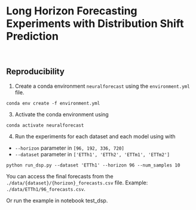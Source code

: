 # Long Horizon Forecasting Experiments with Distribution Shift Prediction

<br>

## Reproducibility

1. Create a conda environment `neuralforecast` using the `environment.yml` file.

```shell
conda env create -f environment.yml
```

3. Activate the conda environment using

```shell
conda activate neuralforecast
```

4. Run the experiments for each dataset and each model using with

- `--horizon` parameter in `[96, 192, 336, 720]`
- `--dataset` parameter in `['ETTh1', 'ETTh2', 'ETTm1', 'ETTm2']`
  <br>

```shell
python run_dsp.py --dataset 'ETTh1' --horizon 96 --num_samples 10
```

You can access the final forecasts from the `./data/{dataset}/{horizon}_forecasts.csv` file. Example: `./data/ETTh1/96_forecasts.csv`.

Or run the example in notebook test_dsp.

<br><br>
